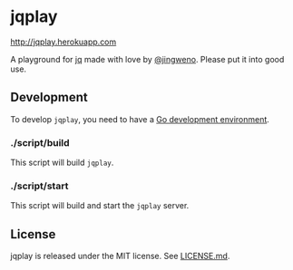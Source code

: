 jqplay
======

http://jqplay.herokuapp.com

A playground for [jq](https://github.com/stedolan/jq) made with love by [@jingweno](https://github.com/jingweno).
Please put it into good use.

Development
-----------

To develop `jqplay`, you need to have a [Go development environment](http://golang.org/doc/install).

### ./script/build

This script will build `jqplay`.

### ./script/start

This script will build and start the `jqplay` server.


License
-------

jqplay is released under the MIT license. See [LICENSE.md](https://github.com/jingweno/jqplay/blob/master/LICENSE.md).
